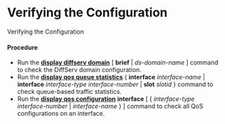 Verifying the Configuration
===========================

Verifying the Configuration

#### Procedure

* Run the [**display diffserv domain**](cmdqueryname=display+diffserv+domain) [ **brief** | *ds-domain-name* ] command to check the DiffServ domain configuration.
* Run the [**display qos queue statistics**](cmdqueryname=display+qos+queue+statistics) { **interface** *interface-name* | **interface** *interface-type interface-number* | **slot** *slotid* } command to check queue-based traffic statistics.
* Run the [**display qos configuration**](cmdqueryname=display+qos+configuration) **interface** [ { *interface-type* *interface-number* | *interface-name* } ] command to check all QoS configurations on an interface.